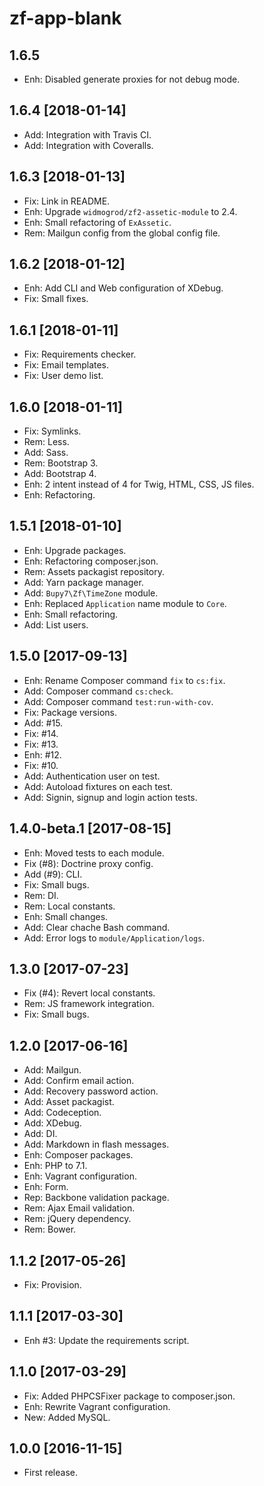 zf-app-blank
============

1.6.5
-----

- Enh: Disabled generate proxies for not debug mode.

1.6.4 [2018-01-14]
------------------

- Add: Integration with Travis CI.
- Add: Integration with Coveralls.

1.6.3 [2018-01-13]
------------------

- Fix: Link in README.
- Enh: Upgrade `widmogrod/zf2-assetic-module` to 2.4.
- Enh: Small refactoring of `ExAssetic`.
- Rem: Mailgun config from the global config file.

1.6.2 [2018-01-12]
------------------

- Enh: Add CLI and Web configuration of XDebug.
- Fix: Small fixes.

1.6.1 [2018-01-11]
------------------

- Fix: Requirements checker.
- Fix: Email templates.
- Fix: User demo list.

1.6.0 [2018-01-11]
------------------

- Fix: Symlinks.
- Rem: Less.
- Add: Sass.
- Rem: Bootstrap 3.
- Add: Bootstrap 4.
- Enh: 2 intent instead of 4 for Twig, HTML, CSS, JS files.
- Enh: Refactoring.


1.5.1 [2018-01-10]
------------------

- Enh: Upgrade packages.
- Enh: Refactoring composer.json.
- Rem: Assets packagist repository.
- Add: Yarn package manager.
- Add: `Bupy7\Zf\TimeZone` module.
- Enh: Replaced `Application` name module to `Core`.
- Enh: Small refactoring.
- Add: List users.

1.5.0 [2017-09-13]
------------------

- Enh: Rename Composer command `fix` to `cs:fix`.
- Add: Composer command `cs:check`.
- Add: Composer command `test:run-with-cov`.
- Fix: Package versions.
- Add: #15.
- Fix: #14.
- Fix: #13.
- Enh: #12.
- Fix: #10.
- Add: Authentication user on test.
- Add: Autoload fixtures on each test.
- Add: Signin, signup and login action tests.

1.4.0-beta.1 [2017-08-15]
-------------------------

- Enh: Moved tests to each module.
- Fix (#8): Doctrine proxy config.
- Add (#9): CLI.
- Fix: Small bugs.
- Rem: DI.
- Rem: Local constants.
- Enh: Small changes.
- Add: Clear chache Bash command.
- Add: Error logs to `module/Application/logs`.

1.3.0 [2017-07-23]
------------------

- Fix (#4): Revert local constants.
- Rem: JS framework integration.
- Fix: Small bugs.

1.2.0 [2017-06-16]
-----------------
- Add: Mailgun.
- Add: Confirm email action.
- Add: Recovery password action.
- Add: Asset packagist.
- Add: Codeception.
- Add: XDebug.
- Add: DI.
- Add: Markdown in flash messages.
- Enh: Composer packages.
- Enh: PHP to 7.1.
- Enh: Vagrant configuration.
- Enh: Form.
- Rep: Backbone validation package.
- Rem: Ajax Email validation.
- Rem: jQuery dependency.
- Rem: Bower.

1.1.2 [2017-05-26]
------------------

- Fix: Provision. 

1.1.1 [2017-03-30]
------------------

- Enh #3: Update the requirements script.

1.1.0 [2017-03-29]
------------------

- Fix: Added PHPCSFixer package to composer.json.
- Enh: Rewrite Vagrant configuration.
- New: Added MySQL.

1.0.0 [2016-11-15]
------------

- First release.
